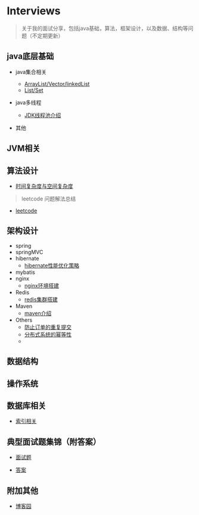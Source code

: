 # Interviews

> 关于我的面试分享，包括java基础，算法，框架设计，以及数据、结构等问题（不定期更新）

## java底层基础
- java集合相关
  * [ArrayList/Vector/linkedList](https://github.com/havenBoy/java--Interview/blob/master/java%E5%BA%95%E5%B1%82%E5%9F%BA%E7%A1%80/%E9%9B%86%E5%90%88/ArrayListVectorlinkedlist.md)
  * [List/Set]()

- java多线程
  * [JDK线程池介绍](https://github.com/havenBoy/interview/blob/master/java%E5%BA%95%E5%B1%82%E5%9F%BA%E7%A1%80/%E5%A4%9A%E7%BA%BF%E7%A8%8B/jdk%E7%BA%BF%E7%A8%8B%E6%B1%A0.md)


- 其他



## JVM相关



## 算法设计
- [时间复杂度与空间复杂度](https://github.com/havenBoy/interview/blob/master/%E7%AE%97%E6%B3%95%E8%AE%BE%E8%AE%A1/%E6%97%B6%E9%97%B4%E5%A4%8D%E6%9D%82%E5%BA%A6%E4%B8%8E%E7%A9%BA%E9%97%B4%E5%A4%8D%E6%9D%82%E5%BA%A6.md)

> leetcode 问题解法总结
- [leetcode](https://github.com/havenBoy/LeetCode)


## 架构设计
- spring
- springMVC
- hibernate
  * [hibernate性能优化策略](https://github.com/havenBoy/interview/blob/master/%E6%9E%B6%E6%9E%84%E8%AE%BE%E8%AE%A1/hibernate/hibernate.md)
- mybatis
- nginx
  * [nginx环境搭建](https://github.com/havenBoy/interview/blob/master/%E6%9E%B6%E6%9E%84%E8%AE%BE%E8%AE%A1/nginx/nginx.md)
- Redis
  * [redis集群搭建](https://github.com/havenBoy/interview/blob/master/%E6%9E%B6%E6%9E%84%E8%AE%BE%E8%AE%A1/redis/rediscluster.md)
- Maven
  * [maven介绍](https://github.com/havenBoy/interview/blob/master/%E6%9E%B6%E6%9E%84%E8%AE%BE%E8%AE%A1/maven/maven.md)
- Others
  * [防止订单的重复提交](https://github.com/havenBoy/havenboy-java-Interview/blob/master/%E6%9E%B6%E6%9E%84%E8%AE%BE%E8%AE%A1/others/first.md)
  * [分布式系统的幂等性]()
  * 



## 数据结构



## 操作系统



## 数据库相关
- [索引相关](https://github.com/havenBoy/interview/blob/master/%E6%95%B0%E6%8D%AE%E5%BA%93%E7%9B%B8%E5%85%B3/%E7%B4%A2%E5%BC%95.md)


## 典型面试题集锦（附答案）

- [面试题]()

- [答案]()


## 附加其他
- [博客园](http://www.cnblogs.com/zxx-813/)
